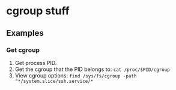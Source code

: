 # cgroup stuff

## Examples
### Get cgroup
1. Get process PID.
1. Get the cgroup that the PID belongs to: `cat /proc/$PID/cgroup`
1. View cgroup options: `find /sys/fs/cgroup -path "*/system.slice/ssh.service/*`
